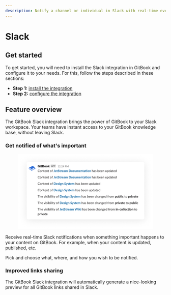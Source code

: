 ```yaml
---
description: Notify a channel or individual in Slack with real-time events from GitBook.
---
```


# Slack

## Get started

To get started, you will need to install the Slack integration in GitBook and configure it to your needs. For this, follow the steps described in these sections:

* **Step 1:** [install the integration](../install-an-integration.md)
* **Step 2:** [configure the integration](configure.md)

## Feature overview

The GitBook Slack integration brings the power of GitBook to your Slack workspace. Your teams have instant access to your GitBook knowledge base, without leaving Slack.

### Get notified of what's important

<figure><img src="../../../.gitbook/assets/Slack integration.png" alt=""><figcaption></figcaption></figure>

Receive real-time Slack notifications when something important happens to your content on GitBook. For example, when your content is updated, published, etc.

Pick and choose what, where, and how you wish to be notified.

### Improved links sharing

The GitBook Slack integration will automatically generate a nice-looking preview for all GitBook links shared in Slack.
